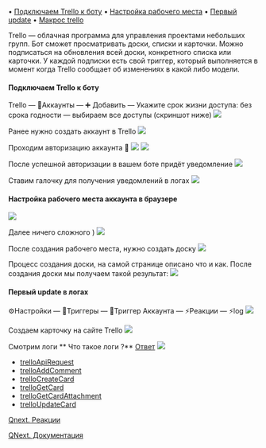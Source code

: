 
• [Подключаем Trello к боту](#подлючаем-trello-к-боту)
• [Настройка рабочего места](#настройка-рабочего-места-аккаунта-в-браузере) 
• [Первый update](#первый-update-в-логах)
• [Макрос trello](/docs-test/ph/QNext-Makros-trello-02-20)


Trello — облачная программа для управления проектами небольших групп.
Бот сможет просматривать доски, списки и карточки. Можно подписаться на обновления всей доски, конкретного списка или карточки. У каждой подписки есть свой триггер, который выполняется в момент когда Trello сообщает об изменениях в какой либо модели. 

#### Подключаем Trello к боту

Trello — 🧰Аккаунты — ➕ Добавить — Укажите срок жизни доступа: без срока годности —  выбираем все доступы (скриншот ниже)
![](./1.png)

Ранее нужно создать аккаунт в Trello
![](./2.png)

Проходим авторизацию аккаунта 🧰
![](./3.png)
![](./4.png)

После успешной авторизации в вашем боте придёт уведомление
![](./5.png)

Ставим галочку для получения уведомлений в логах
![](./6.png)
#### Настройка рабочего места аккаунта в браузере                                                                                                                                                                                                                                                                                                                                                                                                                                                                                                                                                                                                                                                                                                                                                                                                                                                                                                                                                                                                                                                                                                                                                                                                                                                                                                                                                                                                                                                                                                                                                                                                                             
![](./7.png)

Далее ничего сложного )
![](./8.png)

После создания рабочего места, нужно создать доску
![](./9.png)

Процесс создания доски, на самой странице описано что и как. После создания доски мы получаем такой результат:
![](./10.png)
#### Первый update в логах

⚙️Настройки — 🔗Триггеры — 🔗Триггер Аккаунта — ⚡️Реакции — ⚡️log
![](./11.png)

Создаем карточку на сайте Trello
![](./12.png)

Смотрим логи **
Что такое логи ?** [Ответ](/docs-test/ph/QNext-admin-reaction-log-05-09) 
![](./13.png)
* [trelloApiRequest](/docs-test/ph/QNext-admin-reaction-trelloApiRequest-02-13)
* [trelloAddComment](/docs-test/ph/QNext-admin-reaction-trelloAddComment-02-13)
* [trelloCreateCard](/docs-test/ph/QNext-admin-reaction-trelloCreateCard-02-13)
* [trelloGetCard](/docs-test/ph/QNext-admin-reaction-trelloGetCard-02-13)
* [trelloGetCardAttachment](/docs-test/ph/QNext-admin-reaction-trelloCreateCardAttachment-02-13)
* [trelloUpdateCard](/docs-test/ph/QNext-admin-reaction-trelloUpdateCard-02-13)



[Qnext. Реакции](/docs-test/ph/QNext-admin-reaction-about-05-01#Trello)

[QNext. Документация](/docs-test/ph/QNext-admin-documentation-05-08)